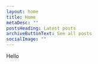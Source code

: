 ```yaml
---
layout: home
title: Home
metaDesc: ""
postsHeading: Latest posts
archiveButtonText: See all posts
socialImage: ""
---
```

 Hello